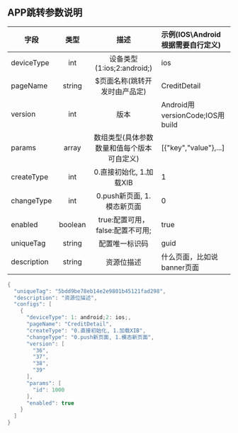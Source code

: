 APP跳转参数说明
----------
| 字段         | 类型      | 描述                                 | 示例(IOS\Android根据需要自行定义)    |
| ------------ |:--------:| :----------------------------------:| :-------------------------------- |
| deviceType   | int      | 设备类型(1:ios;2:android;)            | ios                              |
| pageName     | string   | $页面名称(跳转开发时由产品定)            | CreditDetail                     |
| version      | int      | 版本                                 | Android用versionCode;IOS用build   |
| params       | array    | 数组类型(具体参数数量和值每个版本可自定义) | [{"key","value"},...]            |
| createType   | int      | 0.直接初始化, 1.加载XIB                | 1                                |
| changeType   | int      | 0.push新页面, 1.模态新页面             | 0                                |
| enabled      | boolean  | true:配置可用，false:配置不可用;        | true                             |
| uniqueTag    | string   | 配置唯一标识码                         | guid                             |
| description  | string   | 资源位描述                            | 什么页面，比如说banner页面           |

```java
{
  "uniqueTag": "5bdd9be78eb14e2e9801b45121fad298",
  "description": "资源位描述",
  "configs": [
    {
      "deviceType": 1: android;2: ios;,
      "pageName": "CreditDetail",
      "createType": "0.直接初始化, 1.加载XIB",
      "changeType": "0.push新页面, 1.模态新页面",
      "version": [
        "36",
        "37",
        "38",
        "39"
      ],
      "params": [
        "id": 1000
      ],
      "enabled": true
    }
  ]
}
```